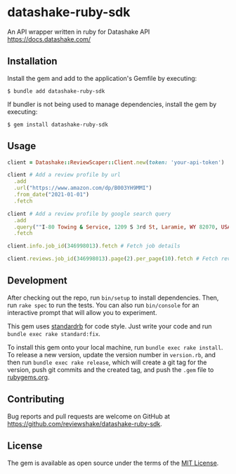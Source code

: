 # datashake-ruby-sdk

An API wrapper written in ruby for Datashake API
https://docs.datashake.com/

## Installation

Install the gem and add to the application's Gemfile by executing:

    $ bundle add datashake-ruby-sdk

If bundler is not being used to manage dependencies, install the gem by executing:

    $ gem install datashake-ruby-sdk

## Usage

```ruby
client = Datashake::ReviewScaper::Client.new(token: 'your-api-token')

client # Add a review profile by url
  .add
  .url("https://www.amazon.com/dp/B003YH9MMI")
  .from_date("2021-01-01")
  .fetch

client # Add a review profile by google search query
  .add
  .query(""I-80 Towing & Service, 1209 S 3rd St, Laramie, WY 82070, USA"")
  .fetch

client.info.job_id(346998013).fetch # Fetch job details

client.reviews.job_id(346998013).page(2).per_page(10).fetch # Fetch reviews for the given job
  ```

## Development

After checking out the repo, run `bin/setup` to install dependencies.
Then, run `rake spec` to run the tests.
You can also run `bin/console` for an interactive prompt that will allow you to experiment.

This gem uses [standardrb](https://github.com/testdouble/standard) for code style. Just write your code and run `bundle exec rake standard:fix`.

To install this gem onto your local machine, run `bundle exec rake install`.
To release a new version, update the version number in `version.rb`, and then run `bundle exec rake release`, which will create a git tag for the version, push git commits and the created tag, and push the `.gem` file to [rubygems.org](https://rubygems.org).

## Contributing

Bug reports and pull requests are welcome on GitHub at https://github.com/reviewshake/datashake-ruby-sdk.

## License

The gem is available as open source under the terms of the [MIT License](https://opensource.org/licenses/MIT).
